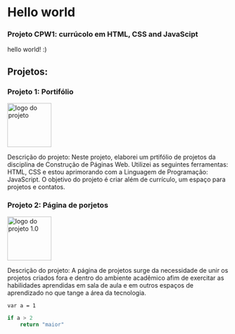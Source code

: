 # Hello world

### Projeto CPW1: currúcolo em HTML, CSS and JavaScipt

hello world! :)

  <h2> Projetos: </h2>
<article>
    <h3> Projeto 1: Portifólio </h3>
<img src="img/folhas.png" width="100" height="100" alt="logo do projeto">
    <p>Descrição do projeto: Neste projeto, elaborei um prtifólio de projetos da disciplina
        de Construção de Páginas Web. Utilizei as seguintes ferramentas: HTML, CSS e estou aprimorando
        com a Linguagem de Programação: JavaScript. 
    O objetivo do projeto é criar além de currículo, um espaço para projetos e contatos.  </p>
</article>

<article>
   <h3> Projeto 2: Página de porjetos </h3>
   <img src="img/bambu.png" width="100" height="100" alt="logo do projeto 1.0"> 
   <p>Descrição do projeto: A página de projetos surge da necessidade de unir os projetos criados fora e dentro do
    ambiente acadêmico afim de exercitar as habilidades aprendidas em sala de aula e em outros espaços de aprendizado
no que tange a área da tecnologia. </p>
</article>


`var a = 1`

```js
if a > 2 
    return "maior"
```
